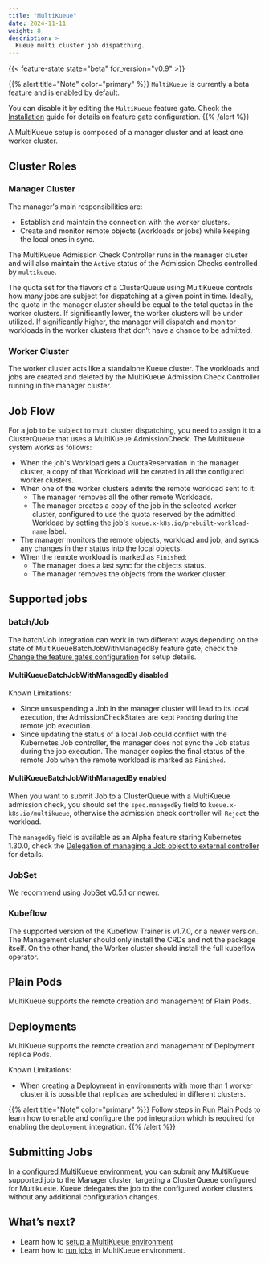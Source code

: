 ```yaml
---
title: "MultiKueue"
date: 2024-11-11
weight: 8
description: >
  Kueue multi cluster job dispatching.
---
```


{{< feature-state state="beta" for_version="v0.9" >}}

{{% alert title="Note" color="primary" %}}
`MultiKueue` is currently a beta feature and is enabled by default.

You can disable it by editing the `MultiKueue` feature gate. Check the [Installation](/docs/installation/#change-the-feature-gates-configuration) guide for details on feature gate configuration.
{{% /alert %}}


A MultiKueue setup is composed of a manager cluster and at least one worker cluster.

## Cluster Roles
### Manager Cluster

The manager's main responsibilities are:
- Establish and maintain the connection with the worker clusters.
- Create and monitor remote objects (workloads or jobs) while keeping the local ones in sync.

The MultiKueue Admission Check Controller runs in the manager cluster and will also maintain the `Active` status of the Admission Checks controlled by `multikueue`.

The quota set for the flavors of a ClusterQueue using MultiKueue controls how many jobs are subject for dispatching at a given point in time.
Ideally, the quota in the manager cluster should be equal to the total quotas in the worker clusters.
If significantly lower, the worker clusters will be under utilized.
If significantly higher, the manager will dispatch and monitor workloads in the worker clusters that don't have a chance to be admitted.

### Worker Cluster

The worker cluster acts like a standalone Kueue cluster.
The workloads and jobs are created and deleted by the MultiKueue Admission Check Controller running in the manager cluster.

## Job Flow

For a job to be subject to multi cluster dispatching, you need to assign it to a ClusterQueue that uses a MultiKueue AdmissionCheck. The Multikueue system works as follows:
- When the job's Workload gets a QuotaReservation in the manager cluster, a copy of that Workload will be created in all the configured worker clusters.
- When one of the worker clusters admits the remote workload sent to it:
  - The manager removes all the other remote Workloads.
  - The manager creates a copy of the job in the selected worker cluster, configured to use the quota reserved by the admitted Workload by setting the job's `kueue.x-k8s.io/prebuilt-workload-name` label.
- The manager monitors the remote objects, workload and job, and syncs any changes in their status into the local objects.
- When the remote workload is marked as `Finished`:
  - The manager does a last sync for the objects status.
  - The manager removes the objects from the worker cluster.

## Supported jobs

### batch/Job

The batch/Job integration can work in two different ways depending on the state of MultiKueueBatchJobWithManagedBy feature gate, check the [Change the feature gates configuration](/docs/installation/#change-the-feature-gates-configuration) for setup details.

#### MultiKueueBatchJobWithManagedBy disabled

Known Limitations:
- Since unsuspending a Job in the manager cluster will lead to its local execution, the AdmissionCheckStates are kept `Pending` during the remote job execution.
- Since updating the status of a local Job could conflict with the Kubernetes Job controller, the manager does not sync the Job status during the job execution. The manager copies the final status of the remote Job when the remote workload is marked as `Finished`.

#### MultiKueueBatchJobWithManagedBy enabled

When you want to submit Job to a ClusterQueue with a MultiKueue admission check, you should set the `spec.managedBy` field to `kueue.x-k8s.io/multikueue`, otherwise the admission check controller will `Reject` the workload.

The `managedBy` field is available as an Alpha feature staring Kubernetes 1.30.0, check the [Delegation of managing a Job object to external controller](https://kubernetes.io/docs/concepts/workloads/controllers/job/#delegation-of-managing-a-job-object-to-external-controller) for details.

### JobSet

We recommend using JobSet v0.5.1 or newer.

### Kubeflow

The supported version of the Kubeflow Trainer is v1.7.0, or a newer version.
The Management cluster should only install the CRDs and not the package itself. 
On the other hand, the Worker cluster should install the full kubeflow operator.

## Plain Pods

MultiKueue supports the remote creation and management of Plain Pods.

## Deployments

MultiKueue supports the remote creation and management of Deployment replica Pods.

Known Limitations:
- When creating a Deployment in environments with more than 1 worker cluster it is possible that replicas are scheduled in different clusters.

{{% alert title="Note" color="primary" %}}
Follow steps in [Run Plain Pods](/docs/tasks/run/plain_pods/#before-you-begin) to learn how to enable and configure the `pod` integration which is required for enabling the `deployment` integration.
{{% /alert %}}

## Submitting Jobs
In a [configured MultiKueue environment](/docs/tasks/manage/setup_multikueue), you can submit any MultiKueue supported job to the Manager cluster, targeting a ClusterQueue configured for Multikueue.
Kueue delegates the job to the configured worker clusters without any additional configuration changes.

## What’s next? 
- Learn how to [setup a MultiKueue environment](/docs/tasks/manage/setup_multikueue/)
- Learn how to [run jobs](/docs/tasks/run/multikueue) in MultiKueue environment.
